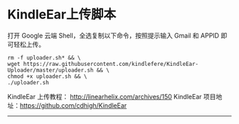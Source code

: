 # KindleEar上传脚本

打开 Google 云端 Shell，全选复制以下命令，按照提示输入 Gmail 和 APPID 即可轻松上传。

```
rm -f uploader.sh* && \
wget https://raw.githubusercontent.com/kindlefere/KindleEar-Uploader/master/uploader.sh && \
chmod +x uploader.sh && \
./uploader.sh
```

KindleEar 上传教程：  http://linearhelix.com/archives/150
KindleEar 项目地址：https://github.com/cdhigh/KindleEar

---
